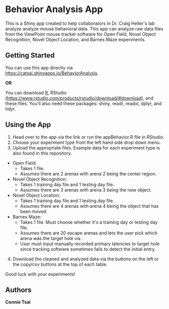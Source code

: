 # Behavior Analysis App

This is a Shiny app created to help collaborators in Dr. Craig Heller's lab analyze analyze mouse behavioral data. This app can analyze raw data files from the ViewPoint mouse tracker software for Open Field, Novel Object Recognition, Novel Object Location, and Barnes Maze experiments.

## Getting Started

You can use this app directly via https://catsai.shinyapps.io/BehaviorAnalysis.

**OR**

You can download [R](https://www.r-project.org/), RStudio (https://www.rstudio.com/products/rstudio/download/#download), and these files. You'll also need these packages: shiny, readr, readxl, dplyr, and tidyr.

## Using the App
1. Head over to the app via the link or run the appBehavior.R file in RStudio.
2. Choose your experiment type from the left hand side drop down menu.
3. Upload the appropriate files. Example data for each experiment type is also found in this repository. 
  * Open Field:
    * Takes 1 file.
    * Assumes there are 2 arenas with arena 2 being the center region.
  * Novel Object Recognition:
    * Takes 1 training day file and 1 testing day file.
    * Assumes there are 3 arenas with arena 3 being the new object.
  * Novel Object Location:
    * Takes 1 training day file and 1 testing day file.
    * Assumes there are 4 arenas with arena 4 being the object that has been moved.
  * Barnes Maze: 
    * Takes 1 file. Must choose whether it's a training day or testing day file.
    * Assumes there are 20 escape arenas and lets the user pick which arena was the target hole via .
    * User must input manually recorded primary latencies to target hole since tracking software sometimes fails to detect the initial entry.
4. Download the cleaned and analyzed data via the buttons on the left or the copy/csv buttons at the top of each table.

Good luck with your experiments!


## Authors
**Connie Tsai** 

